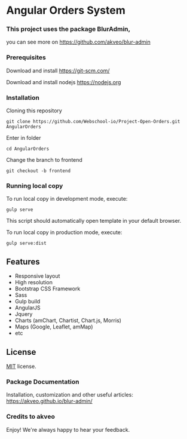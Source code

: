 # Angular Orders System

### This project uses the package BlurAdmin,

you can see more on https://github.com/akveo/blur-admin

### Prerequisites

Download and install https://git-scm.com/

Download and install nodejs https://nodejs.org

### Installation

Cloning this repository

`git clone https://github.com/Webschool-io/Project-Open-Orders.git AngularOrders`

Enter in folder

`cd AngularOrders`

Change the branch to frontend

`git checkout -b frontend`

### Running local copy

To run local copy in development mode, execute:

`gulp serve`

This script should automatically open template in your default browser.

To run local copy in production mode, execute:

`gulp serve:dist`


## Features
* Responsive layout
* High resolution
* Bootstrap CSS Framework
* Sass
* Gulp build
* AngularJS
* Jquery
* Charts (amChart, Chartist, Chart.js, Morris)
* Maps (Google, Leaflet, amMap)
* etc

License
-------------
<a href=/LICENSE.txt target="_blank">MIT</a> license.

### Package Documentation
Installation, customization and other useful articles: https://akveo.github.io/blur-admin/

### Credits to akveo

Enjoy!
We're always happy to hear your feedback.
